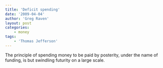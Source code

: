 ```yaml
---
title: 'Deficit spending'
date: '2009-04-04'
author: 'Greg Raven'
layout: post
categories:
    - money
tags:
    - 'Thomas Jefferson'
---
```


The principle of spending money to be paid by posterity, under the name of funding, is but swindling futurity on a large scale.